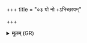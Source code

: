 +++
title = "०३ यो नो +ऽभिच्छायम्"

+++
<details><summary>मूलम् (GR)</summary>

+++(PSK 20.27.3)+++यो नो +ऽभिच्छायं मर्त्येष्व्  
अग्निं तिष्ठस्य् अन्तरा ।  
तस्य वृश्चामि ते मूलं  
न च्छायां करवो ऽपरम् ॥
</details>